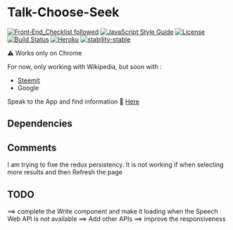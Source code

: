 # Talk-Choose-Seek

[![Front‑End_Checklist followed](https://img.shields.io/badge/Front‑End_Checklist-followed-brightgreen.svg)](https://github.com/thedaviddias/Front-End-Checklist/)
[![JavaScript Style Guide](https://img.shields.io/badge/code_style-standard-brightgreen.svg)](https://standardjs.com)
[![License](https://img.shields.io/badge/License-Apache%202.0-blue.svg)](https://opensource.org/licenses/Apache-2.0)
[![Build Status](https://travis-ci.org/arn-the-long-beard/Talk-Choose-Seek.svg?branch=master)](https://travis-ci.org/arn-the-long-beard/Talk-Choose-Seek)
[![Heroku](http://heroku-badge.herokuapp.com/?app=angularjs-crypto&style=flat)](https://polar-river-71117.herokuapp.com/talk)
[![stability-stable](https://img.shields.io/badge/stability-stable-green.svg)](https://github.com/dominictarr/stability)


 :warning: Works only on Chrome
 
For now, only working with Wikipedia, but soon with :

- [Steemit](https://developers.steem.io)
- Google

Speak to the App and find information  :microphone: [Here](https://polar-river-71117.herokuapp.com/talk)


## Dependencies ###


## Comments ###

I am trying to fixe the redux persistency. It is not working if when selecting more results and then Refresh the page 


## TODO ###

==> complete the Write component and make it loading when the Speech Web API is not available
==> Add other APIs
==> improve the responsiveness